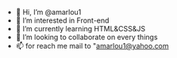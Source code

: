 - 👋 Hi, I’m @amarlou1
- 👀 I’m interested in Front-end
- 🌱 I’m currently learning HTML&CSS&JS
- 💞️ I’m looking to collaborate on every things
- 📫 for reach me mail to "amarlou1@yahoo.com
<!---
amarlou1/amarlou1 is a ✨ special ✨ repository because its `README.md` (this file) appears on your GitHub profile.
You can click the Preview link to take a look at your changes.
--->
